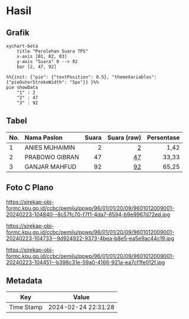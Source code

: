 # Hasil

## Grafik

```mermaid
xychart-beta
    title "Perolehan Suara TPS"
    x-axis [01, 02, 03]
    y-axis "Suara" 0 --> 92
    bar [2, 47, 92]
```

```mermaid
%%{init: {"pie": {"textPosition": 0.5}, "themeVariables": {"pieOuterStrokeWidth": "5px"}} }%%
pie showData
    "1" : 2
    "2" : 47
    "3" : 92
```

## Tabel

| No. | Nama Paslon    | Suara | Suara (raw) | Persentase |
|:--- |:-------------- | -----:| -----------:| ----------:|
| 1   | ANIES MUHAIMIN | 2     | [2][p-1]    | 1,42       |
| 2   | PRABOWO GIBRAN | 47    | [47][p-2]   | 33,33      |
| 3   | GANJAR MAHFUD  | 92    | [92][p-3]   | 65,25      |


[p-1]: https://github.com/gigit-pemilu/pemilu-2024-96-papua-barat-daya/blob/main/pilpres/hitung-suara/sub/96-papua-barat-daya/sub/01-sorong/sub/01-makbon/sub/2009-bainkete/sub/001-tps/sub/paslon-1.txt
[p-2]: https://github.com/gigit-pemilu/pemilu-2024-96-papua-barat-daya/blob/main/pilpres/hitung-suara/sub/96-papua-barat-daya/sub/01-sorong/sub/01-makbon/sub/2009-bainkete/sub/001-tps/sub/paslon-2.txt
[p-3]: https://github.com/gigit-pemilu/pemilu-2024-96-papua-barat-daya/blob/main/pilpres/hitung-suara/sub/96-papua-barat-daya/sub/01-sorong/sub/01-makbon/sub/2009-bainkete/sub/001-tps/sub/paslon-3.txt

## Foto C Plano

https://sirekap-obj-formc.kpu.go.id/ccbc/pemilu/ppwp/96/01/01/20/09/9601012009001-20240223-104840--8c57fc70-f7f1-4da7-8594-b9e9967d72ed.jpg

https://sirekap-obj-formc.kpu.go.id/ccbc/pemilu/ppwp/96/01/01/20/09/9601012009001-20240223-104733--9d924922-9373-4bea-b8e5-ea5e9ac44c19.jpg

https://sirekap-obj-formc.kpu.go.id/ccbc/pemilu/ppwp/96/01/01/20/09/9601012009001-20240223-104451--b398c31e-59a0-4166-921a-ea7cf1fe012f.jpg


## Metadata

| Key        | Value               |
| ---------- | ------------------- |
| Time Stamp | 2024-02-24 22:31:28 |



